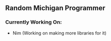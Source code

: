 ## Random Michigan Programmer

### Currently Working On:
- Nim (Working on making more libraries for it)

